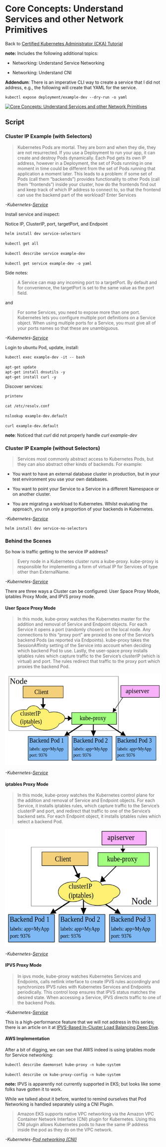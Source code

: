# Core Concepts: Understand Services and other Network Primitives

Back to [Certified Kubernetes Administrator (CKA) Tutorial](https://github.com/larkintuckerllc/k8s-cka-tutorial)

**note:** Includes the following additional topics:

* Networking: Understand Service Networking

* Networking: Understand CNI

**Addendum**: There is an imperative CLI way to create a service that I did not address, e.g., the following will create that YAML for the service.

```plaintext
kubectl expose deployment/example-dev --dry-run -o yaml
```

[![Core Concepts: Understand Services and other Network Primitives](http://img.youtube.com/vi/NUTuloFZo2Y/0.jpg)](https://youtu.be/NUTuloFZo2Y)

## Script

### Cluster IP Example (with Selectors)

> Kubernetes Pods are mortal. They are born and when they die, they are not resurrected. If you use a Deployment to run your app, it can create and destroy Pods dynamically.
> Each Pod gets its own IP address, however in a Deployment, the set of Pods running in one moment in time could be different from the set of Pods running that application a moment later.
> This leads to a problem: if some set of Pods (call them “backends”) provides functionality to other Pods (call them “frontends”) inside your cluster, how do the frontends find out and keep track of which IP address to connect to, so that the frontend can use the backend part of the workload?
> Enter Services

*-Kubernetes-[Service](https://kubernetes.io/docs/concepts/services-networking/service/)*

Install service and inspect:

Notice IP, ClusterIP, port, targetPort, and Endpoint

```plaintext
helm install dev service-selectors

kubectl get all

kubectl describe service example-dev

kubectl get service example-dev -o yaml
```

Side notes:

> A Service can map any incoming port to a targetPort. By default and for convenience, the targetPort is set to the same value as the port field.

and

> For some Services, you need to expose more than one port. Kubernetes lets you configure multiple port definitions on a Service object. When using multiple ports for a Service, you must give all of your ports names so that these are unambiguous.

*-Kubernetes-[Service](https://kubernetes.io/docs/concepts/services-networking/service/)*

Login to ubuntu Pod, update, install:

```plaintext
kubectl exec example-dev -it -- bash

apt-get update
apt-get install dnsutils -y
apt-get install curl -y
```

Discover services:

```plaintext
printenv

cat /etc/resolv.conf

nslookup example-dev.default

curl example-dev.default
```

**note**: Noticed that *curl* did not properly handle *curl example-dev*

### Cluster IP Example (without Selectors)

> Services most commonly abstract access to Kubernetes Pods, but they can also abstract other kinds of backends. For example:

* You want to have an external database cluster in production, but in your test environment you use your own databases.

* You want to point your Service to a Service in a different Namespace or on another cluster.

* You are migrating a workload to Kubernetes. Whilst evaluating the approach, you run only a proportion of your backends in Kubernetes.

*-Kubernetes-[Service](https://kubernetes.io/docs/concepts/services-networking/service/)*

```plaintext
helm install dev service-no-selectors
```

### Behind the Scenes

So how is traffic getting to the service IP address?

> Every node in a Kubernetes cluster runs a kube-proxy. kube-proxy is responsible for implementing a form of virtual IP for Services of type other than ExternalName.

*-Kubernetes-[Service](https://kubernetes.io/docs/concepts/services-networking/service/)*

There are three ways a Cluster can be configured: User Space Proxy Mode, iptables Proxy Mode, and IPVS proxy mode.

#### User Space Proxy Mode

> In this mode, kube-proxy watches the Kubernetes master for the addition and removal of Service and Endpoint objects. For each Service it opens a port (randomly chosen) on the local node. Any connections to this “proxy port” are proxied to one of the Service’s backend Pods (as reported via Endpoints). kube-proxy takes the SessionAffinity setting of the Service into account when deciding which backend Pod to use.
> Lastly, the user-space proxy installs iptables rules which capture traffic to the Service’s clusterIP (which is virtual) and port. The rules redirect that traffic to the proxy port which proxies the backend Pod.

![User Space](user-space.png)

*-Kubernetes-[Service](https://kubernetes.io/docs/concepts/services-networking/service/)*

#### iptables Proxy Mode

> In this mode, kube-proxy watches the Kubernetes control plane for the addition and removal of Service and Endpoint objects. For each Service, it installs iptables rules, which capture traffic to the Service’s clusterIP and port, and redirect that traffic to one of the Service’s backend sets. For each Endpoint object, it installs iptables rules which select a backend Pod.

![iptables](iptables.png)

*-Kubernetes-[Service](https://kubernetes.io/docs/concepts/services-networking/service/)*

#### IPVS Proxy Mode

> In ipvs mode, kube-proxy watches Kubernetes Services and Endpoints, calls netlink interface to create IPVS rules accordingly and synchronizes IPVS rules with Kubernetes Services and Endpoints periodically. This control loop ensures that IPVS status matches the desired state. When accessing a Service, IPVS directs traffic to one of the backend Pods.

*-Kubernetes-[Service](https://kubernetes.io/docs/concepts/services-networking/service/)*

This is a high-performance feature that we will not address in this series; there is an article on it at [IPVS-Based In-Cluster Load Balancing Deep Dive](https://kubernetes.io/blog/2018/07/09/ipvs-based-in-cluster-load-balancing-deep-dive/).

#### AWS Implementation

After a bit of digging, we can see that AWS indeed is using iptables mode for Service networking:

```plaintext
kubectl describe daemonset kube-proxy -n kube-system

kubectl describe cm kube-proxy-config -n kube-system
```

**note:** IPVS is apparently not currently supported in EKS; but looks like some folks have gotten it to work.

While we talked about it before, wanted to remind ourselves that Pod Networking is handled separately using a CNI Plugin.

> Amazon EKS supports native VPC networking via the Amazon VPC Container Network Interface (CNI) plugin for Kubernetes. Using this CNI plugin allows Kubernetes pods to have the same IP address inside the pod as they do on the VPC network.

*-Kubernetes-[Pod networking (CNI)](https://docs.aws.amazon.com/eks/latest/userguide/pod-networking.html)*
